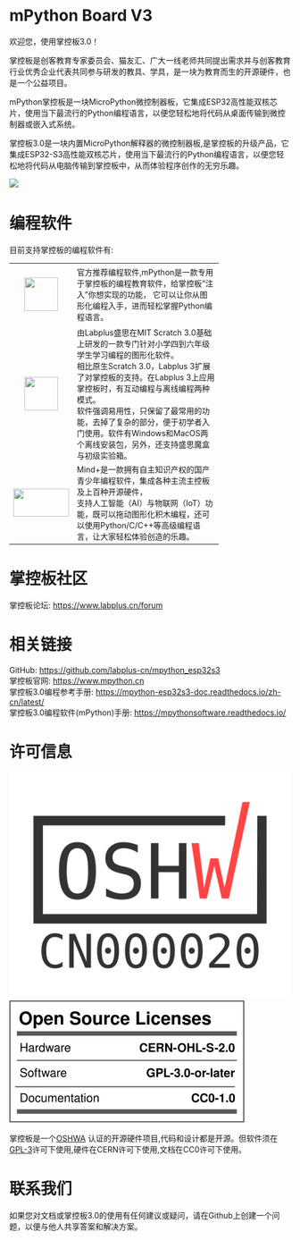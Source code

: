 # mPython Board V3

欢迎您，使用掌控板3.0！

掌控板是创客教育专家委员会、猫友汇、广大一线老师共同提出需求并与创客教育行业优秀企业代表共同参与研发的教具、学具，是一块为教育而生的开源硬件，也是一个公益项目。

mPython掌控板是一块MicroPython微控制器板，它集成ESP32高性能双核芯片，使用当下最流行的Python编程语言，以便您轻松地将代码从桌面传输到微控制器或嵌入式系统。

掌控板3.0是一块内置MicroPython解释器的微控制器板,是掌控板的升级产品，它集成ESP32-S3高性能双核芯片，使用当下最流行的Python编程语言，以便您轻松地将代码从电脑传输到掌控板中，从而体验程序创作的无穷乐趣。


![](https://mpython-esp32s3-doc.readthedocs.io/zh-cn/latest/_images/mpython_pro.png)  

# 编程软件

目前支持掌控板的编程软件有:

<table >
<tr style="height: 100px;">
<td style="width: 100px; height: 100px;"><img style="display: block; margin-left: auto; margin-right: auto;" src="http://wiki.labplus.cn/images/2/2d/MPythonX.png" width="60" height="60" /></td>
<td style="width: 247px; height: 106px;">官方推荐编程软件,mPython是一款专用于掌控板的编程教育软件，给掌控板“注入”你想实现的功能，
它可以让你从图形化编程入手，进而轻松掌握Python编程语言。</td>
</tr>
<tr style="height: 100px;">
<td style="width: 100px; height: 100px;"><img style="display: block; margin-left: auto; margin-right: auto;" src="https://www.labplus.cn/2b1507b610dd5820e815a646dd5535fb.png" width="60" height="60" /></td>
<td style="width: 247px; height: 109px;">由Labplus盛思在MIT Scratch 3.0基础上研发的一款专门针对小学四到六年级学生学习编程的图形化软件。</br>相比原生Scratch 3.0，Labplus 3扩展了对掌控板的支持。在Labplus 3上应用掌控板时，有互动编程与离线编程两种模式。</br>软件强调易用性，只保留了最常用的功能，去掉了复杂的部分，便于初学者入门使用。软件有Windows和MacOS两个离线安装包，另外，还支持盛思魔盒与初级实验箱。</td>
</tr>
<tr style="height: 100px;">
<td style="width: 100px; height: 100px;"><img style="display: block; margin-left: auto; margin-right: auto;" src="http://download3.dfrobot.com.cn/website/image/logo.png" width="100" height="50" /></td>
<td style="width: 247px; height: 109px;">Mind+是一款拥有自主知识产权的国产青少年编程软件，集成各种主流主控板及上百种开源硬件，</br>支持人工智能（AI）与物联网（IoT）功能，既可以拖动图形化积木编程，还可以使用Python/C/C++等高级编程语言，让大家轻松体验创造的乐趣。</td>
</tr>
</table>

# 掌控板社区

掌控板论坛: https://www.labplus.cn/forum


# 相关链接

GitHub: https://github.com/labplus-cn/mpython_esp32s3         <br/>
掌控板官网: https://www.mpython.cn                      <br/>
掌控板3.0编程参考手册: https://mpython-esp32s3-doc.readthedocs.io/zh-cn/latest/          <br/>
掌控板3.0编程软件(mPython)手册: https://mpythonsoftware.readthedocs.io/         <br/>

# 许可信息
![](./oshw_mpython.svg)
![](./oshw_mpython_v3.svg)

掌控板是一个[OSHWA](https://certification.oshwa.org/cn000020.html) 认证的开源硬件项目,代码和设计都是开源。但软件须在[GPL-3](http://www.gnu.org/licenses/gpl.html)许可下使用,硬件在CERN许可下使用,文档在CC0许可下使用。


# 联系我们

如果您对文档或掌控板3.0的使用有任何建议或疑问，请在Github上创建一个问题，以便与他人共享答案和解决方案。
